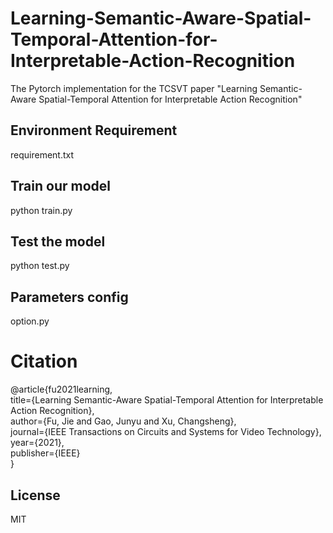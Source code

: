 # Learning-Semantic-Aware-Spatial-Temporal-Attention-for-Interpretable-Action-Recognition
The Pytorch implementation for the TCSVT paper "Learning Semantic-Aware Spatial-Temporal Attention for Interpretable Action Recognition"

## Environment Requirement
requirement.txt


## Train our model
python train.py

## Test the model
python test.py

## Parameters config
option.py

# Citation
@article{fu2021learning, <br>
  title={Learning Semantic-Aware Spatial-Temporal Attention for Interpretable Action Recognition}, <br>
  author={Fu, Jie and Gao, Junyu and Xu, Changsheng}, <br>
  journal={IEEE Transactions on Circuits and Systems for Video Technology}, <br>
  year={2021}, <br>
  publisher={IEEE} <br>
}

## License
MIT
